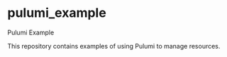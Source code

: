 # pulumi_example
Pulumi Example

This repository contains examples of using Pulumi to manage resources.
